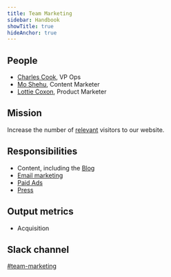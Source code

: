 ```yaml
---
title: Team Marketing
sidebar: Handbook
showTitle: true
hideAnchor: true
---
```


## People

- [Charles Cook](/handbook/people/team#charles-cook-business-operations), VP Ops
- [Mo Shehu](/handbook/people/team#mo-shehu-content-marketer), Content Marketer
- [Lottie Coxon](/handbook/people/team#lottie-coxon-graphic-designer), Product Marketer

## Mission

Increase the number of [relevant](https://posthog.com/handbook/strategy/strategy#target-audience-for-2021) visitors to our website. 

## Responsibilities
- Content, including the [Blog](/handbook/growth/marketing/blog)
- [Email marketing](/handbook/growth/marketing/newsletter)
- [Paid Ads](/handbook/growth/marketing/paid)
- [Press](/handbook/growth/marketing/press)

## Output metrics

* Acquisition

## Slack channel

[#team-marketing](https://posthog.slack.com/messages/team-marketing)

